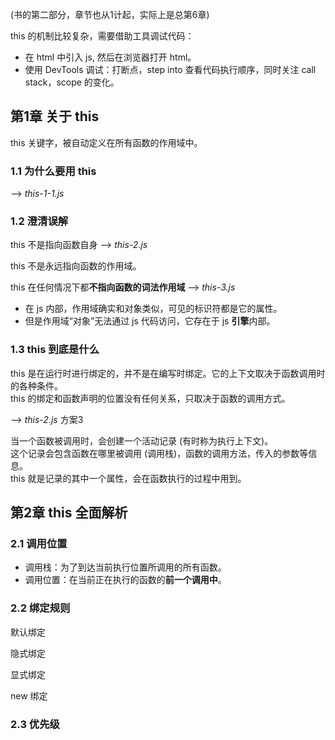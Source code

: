 (书的第二部分，章节也从1计起，实际上是总第6章)

this 的机制比较复杂，需要借助工具调试代码：
* 在 html 中引入 js, 然后在浏览器打开 html。
* 使用 DevTools 调试：打断点，step into 查看代码执行顺序，同时关注 call stack，scope 的变化。

## 第1章 关于 this

this 关键字，被自动定义在所有函数的作用域中。

### 1.1 为什么要用 this 

--> _this-1-1.js_

### 1.2 澄清误解

this 不是指向函数自身 --> _this-2.js_

this 不是永远指向函数的作用域。

this 在任何情况下都**不指向函数的词法作用域** --> _this-3.js_
* 在 js 内部，作用域确实和对象类似，可见的标识符都是它的属性。
* 但是作用域“对象”无法通过 js 代码访问，它存在于 js **引擎**内部。

### 1.3 this 到底是什么

this 是在运行时进行绑定的，并不是在编写时绑定。它的上下文取决于函数调用时的各种条件。<br>
this 的绑定和函数声明的位置没有任何关系，只取决于函数的调用方式。 

--> _this-2.js_ 方案3

当一个函数被调用时，会创建一个活动记录 (有时称为执行上下文)。<br>
这个记录会包含函数在哪里被调用 (调用栈)，函数的调用方法，传入的参数等信息。<br>
this 就是记录的其中一个属性，会在函数执行的过程中用到。

## 第2章 this 全面解析

### 2.1 调用位置

* 调用栈：为了到达当前执行位置所调用的所有函数。
* 调用位置：在当前正在执行的函数的**前一个调用中**。

### 2.2 绑定规则

默认绑定

隐式绑定

显式绑定

new 绑定

### 2.3 优先级